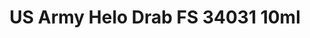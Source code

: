 ---
layout: product
title: "US Army Helo Drab FS 34031 10ml"
price: "330" 
desc: "Acrylic Laquer 10mL"
img_path: "/assets/img/RC229.webp"
brand: "AK "
available: true
special_offer: false
new: false
soon: false
cat: "020000"
subcat: "020200"
subsubcat: "020201"
sifra: "RC229"
popular: false
spec: true
---